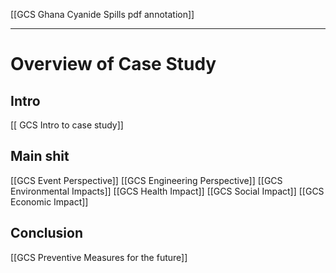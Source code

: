 

[[GCS Ghana Cyanide Spills pdf annotation]]

___

# Overview of Case Study
## Intro
[[ GCS Intro to case study]]


## Main shit

[[GCS Event Perspective]]
[[GCS Engineering Perspective]]
[[GCS Environmental Impacts]]
[[GCS Health Impact]]
[[GCS Social Impact]]
[[GCS Economic Impact]]



## Conclusion

[[GCS Preventive Measures for the future]]
